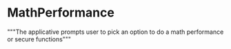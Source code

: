 # MathPerformance
"""The applicative prompts user to pick an option to do a math performance or secure functions"""
